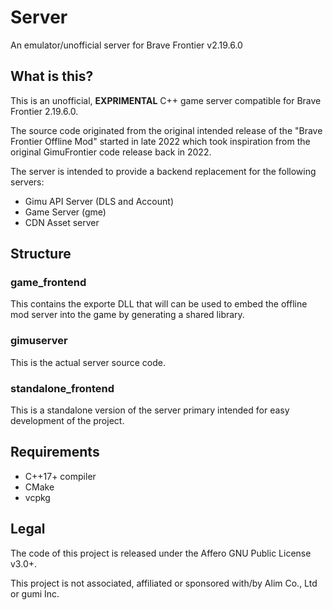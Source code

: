 # Server
An emulator/unofficial server for Brave Frontier v2.19.6.0

## What is this?
This is an unofficial, **EXPRIMENTAL** C++ game server compatible for Brave Frontier 2.19.6.0.

The source code originated from the original intended release of the "Brave Frontier Offline Mod" started
in late 2022 which took inspiration from the original GimuFrontier code release back in 2022.

The server is intended to provide a backend replacement for the following servers:
- Gimu API Server (DLS and Account)
- Game Server (gme)
- CDN Asset server

## Structure

### game_frontend
This contains the exporte DLL that will can be used to embed the offline mod server into the game by generating a shared library.

### gimuserver
This is the actual server source code.

### standalone_frontend
This is a standalone version of the server primary intended for easy development of the project.

## Requirements
- C++17+ compiler
- CMake
- vcpkg

## Legal
The code of this project is released under the Affero GNU Public License v3.0+.

This project is not associated, affiliated or sponsored with/by Alim Co., Ltd or gumi Inc.

